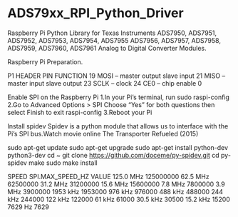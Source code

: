 # ADS79xx_RPI_Python_Driver
Raspberry Pi Python Library for Texas Instruments ADS7950, ADS7951, ADS7952, ADS7953, ADS7954, ADS7955 ADS7956, ADS7957, ADS7958, ADS7959, ADS7960, ADS7961 Analog to Digital Converter Modules.

Raspberry Pi Preparation.

P1 HEADER PIN	FUNCTION
19	MOSI – master output slave input
21	MISO – master input slave output
23	SCLK – clock
24	CE0 – chip enable 0

Enable SPI on the Raspberry Pi
1.In your Pi’s terminal, run
 sudo raspi-config
2.Go to Advanced Options > SPI
Choose “Yes” for both questions then select Finish to exit raspi-config
3.Reboot your Pi

Install spidev
Spidev is a python module that allows us to interface with the Pi’s SPI bus.Watch movie online The Transporter Refueled (2015)

sudo apt-get update
sudo apt-get upgrade
sudo apt-get install python-dev python3-dev
cd ~
git clone https://github.com/doceme/py-spidev.git
cd py-spidev
make
sudo make install

SPEED	SPI.MAX_SPEED_HZ VALUE
125.0 MHz	125000000
62.5 MHz	62500000
31.2 MHz	31200000
15.6 MHz	15600000
7.8 MHz	7800000
3.9 MHz	3900000
1953 kHz	1953000
976 kHz	976000
488 kHz	488000
244 kHz	244000
122 kHz	122000
61 kHz	61000
30.5 kHz	30500
15.2 kHz	15200
7629 Hz	7629
